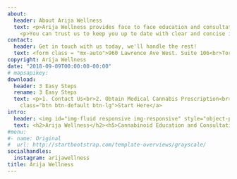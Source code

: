 ```yaml
---
about:
  header: About Arija Wellness
  text: <p>Arija Wellness provides face to face education and consultation in order for you to make an informed decision when it come to cannabis and your health.</p> <p>In addition, we provide workshops and educational seminars to further enhance your experience with medical cannabis.</p>
    <p>You can trust us to keep you up to date with clear and concise information. As things continue to develop in the cannabis industry through research and legislation, we will continue to maintain the highest quality of patient support when it comes to your medical cannabis as a treatment option.</p>
contact:
  header: Get in touch with us today, we'll handle the rest!
  text: <form class = "mx-auto">960 Lawrence Ave West. Suite 106<br>Toronto, ON M6A 3B5<br>Tel - 416-546-6789 Fax - 416-352-7898<br><br><br><input type="text"class="form-control" name="name" value ="Name"><br><br><input type="text"  class="form-control" name="email" value="E-mail Address"><br><br><input type="text" class="form-control" name="phone" value="Phone Number"><br><br><input class="btn btn-light" type="submit" value="Submit"></form>
copyright: Arija Wellness
date: "2018-09-09T00:00:00-00:00"
# mapsapikey:
download:
  header: 3 Easy Steps
  rename: 3 Easy Steps
  text: <p>1. Contact Us<br>2. Obtain Medical Cannabis Prescription<br>3. Gain Access to Medical Cannabis</p><a href="/#contact"
    class="btn btn-default btn-lg">Start Here</a>
intro:
  header: <img id="img-fluid responsive img-responsive" style="object-position:50% 50%;width:409px;height:395px;object-fit:cover" alt="Arija_symbol.png" data-type="image" src="https://static.wixstatic.com/media/e2ae91_61baadb5fcd448a395b693435f646b82~mv2_d_3200_3100_s_4_2.png/v1/fill/w_409,h_395,al_c,q_80,usm_0.66_1.00_0.01/Arija_symbol.webp">
  text: <h2>Arija Wellness</h2><h5>Cannabinoid Education and Consultation</h5>
#menu:
#- name: Original
#  url: http://startbootstrap.com/template-overviews/grayscale/
socialhandles:
  instagram: arijawellness
title: Arija Wellness
---
```

